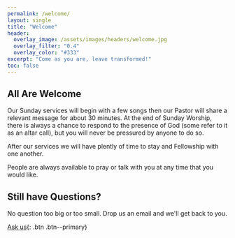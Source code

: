 ```yaml
---
permalink: /welcome/
layout: single
title: "Welcome"
header:
  overlay_image: /assets/images/headers/welcome.jpg
  overlay_filter: "0.4"
  overlay_color: "#333"
excerpt: "Come as you are, leave transformed!"
toc: false
---
```


## All Are Welcome

Our Sunday services will begin with a few songs then our Pastor will share a relevant message for about 30 minutes. At the end of Sunday Worship, there is always a chance to respond to the presence of God (some refer to it as an altar call), but you will never be pressured by anyone to do so. 

After our services we will have plently of time to stay and Fellowship with one another.

People are always available to pray or talk with you at any time that you would like.

## Still have Questions?

No question too big or too small. Drop us an email and we'll get back to you.

[Ask us](/contact/){: .btn .btn--primary}
